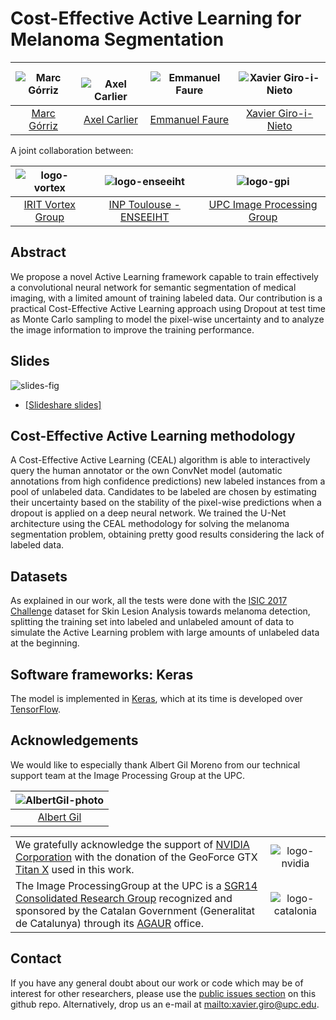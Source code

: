 # Cost-Effective Active Learning for Melanoma Segmentation

| ![Marc Górriz][MarcGorriz-photo]  |  ![Axel Carlier][AxelCarlier-photo] | ![Emmanuel Faure][EmmanuelFaure-photo]  | ![Xavier Giro-i-Nieto][XavierGiro-photo]  |
|:-:|:-:|:-:|:-:|
| [Marc Górriz][MarcGorriz-web]  | [Axel Carlier][AxelCarlier-web] | [Emmanuel Faure][EmmanuelFaure-web] | [Xavier Giro-i-Nieto][XavierGiro-web] |

[MarcGorriz-web]: https://www.linkedin.com/in/marc-górriz-blanch-74501a123/
[XavierGiro-web]: https://imatge.upc.edu/web/people/xavier-giro
[AxelCarlier-web]: http://carlier.perso.enseeiht.fr
[EmmanuelFaure-web]: https://www.irit.fr/~Emmanuel.Faure/



[MarcGorriz-photo]: https://raw.githubusercontent.com/marc-gorriz/CEAL-Medical-Image-Segmentation/master/authors/MarcGorriz.jpg
[XavierGiro-photo]: https://raw.githubusercontent.com/marc-gorriz/CEAL-Medical-Image-Segmentation/master/authors/XavierGiro.jpg
[AxelCarlier-photo]: https://raw.githubusercontent.com/marc-gorriz/CEAL-Medical-Image-Segmentation/master/authors/AxelCarlier.jpg
[EmmanuelFaure-photo]: https://raw.githubusercontent.com/marc-gorriz/CEAL-Medical-Image-Segmentation/master/authors/EmmanuelFaure.png

A joint collaboration between:

| ![logo-vortex] | ![logo-enseeiht] | ![logo-gpi] |
|:-:|:-:|:-:|
| [IRIT Vortex Group][vortex-web] | [INP Toulouse - ENSEEIHT][enseeiht-web] | [UPC Image Processing Group][gpi-web] |

[vortex-web]: https://www.irit.fr/-VORTEX-Team-?lang=fr/
[enseeiht-web]: http://www.enseeiht.fr/fr/index.html/
[upc-web]: http://www.upc.edu/?set_language=en/
[etsetb-web]: https://www.etsetb.upc.edu/en/ 
[gpi-web]: https://imatge.upc.edu/web/ 


[logo-vortex]: https://github.com/marc-gorriz/CEAL-Medical-Image-Segmentation/blob/master/logos/Vortex.png "VORTEX Team (IRIT)"
[logo-enseeiht]: https://raw.githubusercontent.com/marc-gorriz/CEAL-Medical-Image-Segmentation/master/logos/enseeiht.png "Institut National polytechnique de Toulouse (ENSEEIHT)"
[logo-gpi]: https://raw.githubusercontent.com/marc-gorriz/CEAL-Medical-Image-Segmentation/master/logos/gpi.png "UPC GPI"

## Abstract

We propose a novel Active Learning framework capable to train effectively a convolutional neural network for semantic segmentation of medical imaging, with a limited amount of training labeled data. Our contribution is a practical Cost-Effective Active Learning approach using Dropout at test time as Monte Carlo sampling to model the pixel-wise uncertainty and to analyze the image information to improve the training performance. 

## Slides

![slides-fig]


* [[Slideshare slides]](https://es.slideshare.net/xavigiro/active-deep-learning-for-medical-imaging)

[slides-fig]: https://raw.githubusercontent.com/marc-gorriz/CEAL-Medical-Image-Segmentation/master/fig/slides.png "Project slides"

## Cost-Effective Active Learning methodology
A Cost-Effective Active Learning (CEAL) algorithm is able to interactively query the human annotator or the own ConvNet model (automatic annotations from high confidence predictions) new labeled instances from a pool of unlabeled data. Candidates to be labeled are chosen by estimating their uncertainty based on the stability of the pixel-wise predictions when a dropout is applied on a deep neural network. We trained the U-Net architecture using the CEAL methodology for solving the melanoma segmentation problem, obtaining pretty good results considering the lack of labeled data.

## Datasets
As explained in our work, all the tests were done with the [ISIC 2017 Challenge](https://challenge.kitware.com/#challenge/n/ISIC_2017%3A_Skin_Lesion_Analysis_Towards_Melanoma_Detection) dataset for Skin Lesion Analysis
towards melanoma detection, splitting the training set into labeled and unlabeled amount of data
to simulate the Active Learning problem with large amounts of unlabeled data at the beginning.

## Software frameworks: Keras
The model is implemented in [Keras](https://github.com/fchollet/keras/tree/master/keras), which at its time is developed over [TensorFlow](https://www.tensorflow.org).

## Acknowledgements

We would like to especially thank Albert Gil Moreno from our technical support team at the Image Processing Group at the UPC.

| ![AlbertGil-photo]  |
|:-:|
| [Albert Gil](AlbertGil-web)   |

[AlbertGil-photo]: https://raw.githubusercontent.com/imatge-upc/saliency-2016-cvpr/master/authors/AlbertGil.jpg "Albert Gil"
[JosepPujal-photo]: https://raw.githubusercontent.com/imatge-upc/saliency-2016-cvpr/master/authors/JosepPujal.jpg "Josep Pujal"

[AlbertGil-web]: https://imatge.upc.edu/web/people/albert-gil-moreno
[JosepPujal-web]: https://imatge.upc.edu/web/people/josep-pujal

|   |   |
|:--|:-:|
|  We gratefully acknowledge the support of [NVIDIA Corporation](http://www.nvidia.com/content/global/global.php) with the donation of the GeoForce GTX [Titan X](http://www.geforce.com/hardware/desktop-gpus/geforce-gtx-titan-x) used in this work. |  ![logo-nvidia] |
|  The Image ProcessingGroup at the UPC is a [SGR14 Consolidated Research Group](https://imatge.upc.edu/web/projects/sgr14-image-and-video-processing-group) recognized and sponsored by the Catalan Government (Generalitat de Catalunya) through its [AGAUR](http://agaur.gencat.cat/en/inici/index.html) office. |  ![logo-catalonia] |

[logo-nvidia]: https://raw.githubusercontent.com/imatge-upc/saliency-2016-cvpr/master/logos/nvidia.jpg "Logo of NVidia"
[logo-catalonia]: https://raw.githubusercontent.com/imatge-upc/saliency-2016-cvpr/master/logos/generalitat.jpg "Logo of Catalan government"

## Contact

If you have any general doubt about our work or code which may be of interest for other researchers, please use the [public issues section](https://github.com/marc-gorriz/CEAL-Medical-Image-Segmentation/issues) on this github repo. Alternatively, drop us an e-mail at <mailto:xavier.giro@upc.edu>.


